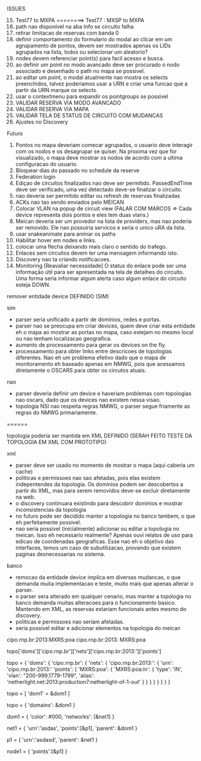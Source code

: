 ISSUES

15) Test77 to MXPA ========>  Test77 : MXSP to MXPA 
26) path nao disponivel na aba Info se circuito falha
10) retirar limitacao de reservas com banda 0
5) definir comportamento do formulario do modal ao clicar em um agrupamento de pontos, 
devem ser mostrados apenas os LIDs agrupados na lista, todos ou selecionar um aleatorio?
1) nodes devem referenciar point(s) para facil acesso e busca.
2) ao definir um point no modo avancado deve ser procurado o nodo associado e desenhado o path no mapa se possivel.
3) ao editar um point, o modal atualmente nao mostra os selects preenchidos, talvez poderiamos usar a URN e criar uma funcao que a partir da URN marque os selects.
4) usar o contextmenu para expandir os pointgroups se possivel
5) VALIDAR RESERVA VIA MODO AVANCADO
6) VALIDAR RESERVA VIA MAPA
8) VALIDAR TELA DE STATUS DE CIRCUITO COM MUDANCAS
9) Ajustes no Discovery

Futuro

1) Pontos no mapa deveriam comecar agrupados, o usuario deve interagir com os nodos e os 
desagrupar se quiser. Na proxima vez que for visualizado, o mapa deve mostrar os nodos de acordo
com a ultima configuracao do usuario. 
16) Bloquear dias do passado no schedule da reserve
24) Federation login
18) Ediçao de circuitos finalizados nao deve ser permitido. PassedEndTime deve ser verificado, uma vez detectado deve-se finalizar o circuito.
27) nao deveria ser permitido editar ou refresh de reservas finalizadas
20) ACKs nao tao sendo enviados pelo MEICAN
11) Colocar VLAN na popup de circuit view (FALAR COM MARCOS => Cada device representa dois pontos e eles tem duas vlans.)
21) Meican deveria ser um provedor na lista de providers, mas nao poderia ser removido.
Ele nao possuiria servicos e seria o unico uRA da lista.
22) usar snakeanimate para animar os paths
8) Habilitar hover em nodes e links. 
9) colocar uma flecha deixando mais claro o sentido do trafego.
7) Enlaces sem circuitos devem ter uma mensagem informando isto.
17) Discovery nao ta criando notificacoes.
25) Monitoring [Reavaliar necessidade] O status do enlace pode ser uma informação útil para ser apresentada na tela de detalhes do circuito. Uma forma seria informar algum alerta caso algum enlace do circuito esteja DOWN.


remover entidade device
DEFINIDO (SIM)

sim

- parser seria unificado a partir de dominios, redes e portas.
- parser nao se preocupa em criar devices, quem deve criar esta entidade eh o mapa ao mostrar as portas no mapa, caso estejam no mesmo local ou nao tenham localizacao geografica.
- aumento de processamento para gerar os devices on the fly.
- processamento para obter links entre descricoes de topologias diferentes. Nao eh um problema efetivo dado que o mapa de monitoramento eh baseado apenas em NMWG, pois que acessamos diretamente o OSCARS para obter os circutos atuais.

nao

- parser deveria definir um device e haveriam problemas com topologias nao oscars, dado que os devices nao existem nessa visao.
- topologia NSI nao respeita regras NMWG, o parser segue friamente as regras do NMWG primariamente.
 
======

topologia poderia ser mantida em XML
DEFINIDO (SERAH FEITO TESTE DA TOPOLOGIA EM XML COM PROTOTIPO)

xml

- parser deve ser usado no momento de mostrar o mapa (aqui caberia um cache)
- politicas e permissoes nao sao afetadas, pois elas existem indepentendes da topologia. Os dominios podem ser descobertos a partir do XML, mas para serem removidos deve-se excluir diretamente na web.
- o discovery continuara existindo para descobrir dominios e mostrar inconsistencias da topologia
- no futuro pode ser decidido manter a topologia no banco tambem, o que eh perfeitamente possivel.
- nao seria possivel (inicialmente) adicionar ou editar a topologia no meican. Isso eh necessario realmente? Apenas ouvi relatos de uso para edicao de coordenadas geograficas. Esse nao eh o objetivo das interfaces, temos um caso de subutilizacao, provando que existem paginas desnecessarias no sistema. 

banco

- remocao da entidade device implica em diversas mudancas, o que demanda muita implementacao e teste,
muito mais que apenas alterar o parser.
- o parser sera alterado em qualquer cenario, mas manter a topologia no banco demanda muitas alteracoes para o funcionamento basico. Mantendo em XML, as reservas estariam funcionais antes mesmo do discovery.
- politicas e permissoes nao seriam afetadas.
- seria possivel editar e adicionar elementos na topologia do meican

cipo.rnp.br:2013:MXRS:poa
cipo.rnp.br:2013:
MXRS:poa

topo['doms']['cipo.rnp.br']['nets']['cipo.rnp.br:2013:']['points']

topo = {
	'doms': {
		'cipo.rnp.br': {
			'nets': {
				'cipo.rnp.br:2013:': {
					'urn': 'cipo.rnp.br:2013:'
					'points': {
						'MXRS:poa': {
							'MXRS:poa:in': {
								'type': 'IN',
								'vlan': "200-999,1779-1799",
								'alias': 'netherlight.net:2013:production7:netherlight-of-1-out'
							}
						}
					}
				}
			}
		}
	}
}

topo = [
	'dom1' = &dom1
]

topo = {
	'domains': &dom1
}

dom1 = {
	'color': #000,
	'networks': [&net1]
}

net1 = {
	'urn':'asdas',
	'points':[&p1],
	'parent': &dom1
}

p1 = {
	'urn':'asdasd',
	'parent': &net1
}

node1 = {
	'points':[&p1]
}

